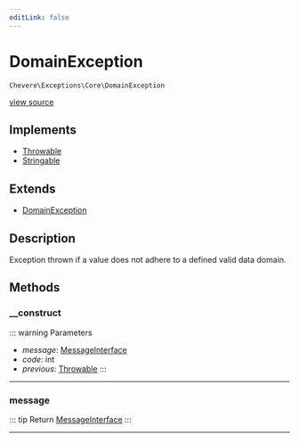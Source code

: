 ```yaml
---
editLink: false
---
```


# DomainException

`Chevere\Exceptions\Core\DomainException`

[view source](https://github.com/chevere/chevere/blob/main/src/Chevere/Exceptions/Core/DomainException.php)

## Implements

- [Throwable](https://www.php.net/manual/class.throwable)
- [Stringable](https://www.php.net/manual/class.stringable)

## Extends

- [DomainException](https://www.php.net/manual/class.domainexception)

## Description

Exception thrown if a value does not adhere to a defined valid data domain.

## Methods

### __construct

::: warning Parameters
- *message*: [MessageInterface](../../Interfaces/Message/MessageInterface.md)
- *code*: int
- *previous*: [Throwable](https://www.php.net/manual/class.throwable)
:::

---

### message

::: tip Return
[MessageInterface](../../Interfaces/Message/MessageInterface.md)
:::

---
